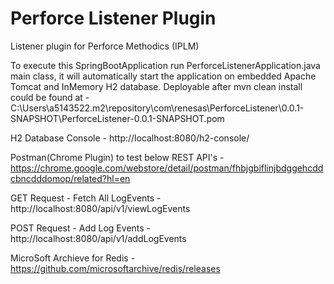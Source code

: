 # Perforce Listener Plugin

Listener plugin for Perforce Methodics (IPLM)

To execute this SpringBootApplication run PerforceListenerApplication.java main class, it will automatically start the application on embedded Apache Tomcat and InMemory H2 database. 
Deployable after mvn clean install could be found at -C:\Users\a5143522\.m2\repository\com\renesas\PerforceListener\0.0.1-SNAPSHOT\PerforceListener-0.0.1-SNAPSHOT.pom

H2 Database Console - http://localhost:8080/h2-console/

Postman(Chrome Plugin) to test below REST API's - https://chrome.google.com/webstore/detail/postman/fhbjgbiflinjbdggehcddcbncdddomop/related?hl=en 

GET Request -
Fetch All LogEvents - http://localhost:8080/api/v1/viewLogEvents

POST Request -
Add Log Events - http://localhost:8080/api/v1/addLogEvents


MicroSoft Archieve for Redis - https://github.com/microsoftarchive/redis/releases